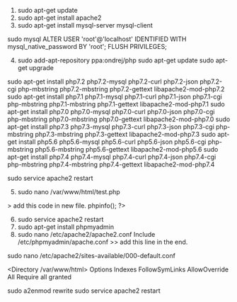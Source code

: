 1) sudo apt-get update
2) sudo apt-get install apache2
3) sudo apt-get install mysql-server mysql-client

sudo mysql
ALTER USER 'root'@'localhost' IDENTIFIED WITH mysql_native_password BY 'root';
FLUSH PRIVILEGES;

4) sudo add-apt-repository ppa:ondrej/php
sudo apt-get update
sudo apt-get upgrade

sudo apt-get install php7.2 php7.2-mysql php7.2-curl php7.2-json php7.2-cgi php-mbstring php7.2-mbstring php7.2-gettext libapache2-mod-php7.2
sudo apt-get install php7.1 php7.1-mysql php7.1-curl php7.1-json php7.1-cgi php-mbstring php7.1-mbstring php7.1-gettext libapache2-mod-php7.1
sudo apt-get install php7.0 php7.0-mysql php7.0-curl php7.0-json php7.0-cgi php-mbstring php7.0-mbstring php7.0-gettext libapache2-mod-php7.0
sudo apt-get install php7.3 php7.3-mysql php7.3-curl php7.3-json php7.3-cgi php-mbstring php7.3-mbstring php7.3-gettext libapache2-mod-php7.3
sudo apt-get install php5.6 php5.6-mysql php5.6-curl php5.6-json php5.6-cgi php-mbstring php5.6-mbstring php5.6-gettext libapache2-mod-php5.6
sudo apt-get install php7.4 php7.4-mysql php7.4-curl php7.4-json php7.4-cgi php-mbstring php7.4-mbstring php7.4-gettext libapache2-mod-php7.4

sudo service apache2 restart

5) sudo nano /var/www/html/test.php
<?php >> add this code in new file.
phpinfo();
?>
6) sudo service apache2 restart
7) sudo apt-get install phpmyadmin
8) sudo nano /etc/apache2/apache2.conf
Include /etc/phpmyadmin/apache.conf >> add this line in the end.

sudo nano /etc/apache2/sites-available/000-default.conf

<Directory /var/www/html>
Options Indexes FollowSymLinks
AllowOverride All
Require all granted
</Directory>


sudo a2enmod rewrite
sudo service apache2 restart
